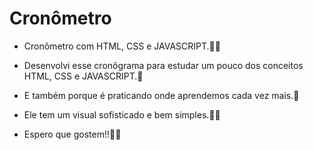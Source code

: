 # Cronômetro
- Cronômetro com HTML, CSS e JAVASCRIPT.👨‍🏫
  
- Desenvolvi esse cronôgrama para estudar um pouco dos conceitos HTML, CSS e JAVASCRIPT.🧠

- E também porque é praticando onde aprendemos cada vez mais.👊

- Ele tem um visual sofisticado e bem simples.🤗🚀

- Espero que gostem!!🙏👊

